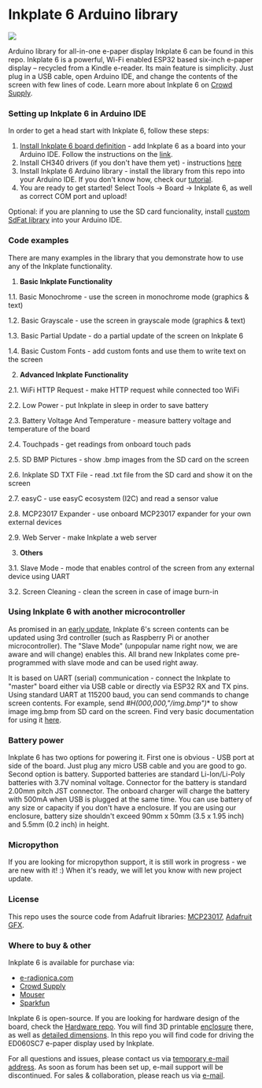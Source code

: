 
# Inkplate 6 Arduino library

![](https://www.crowdsupply.com/img/040a/inkplate-6-angle-01_png_project-main.jpg)

Arduino library for all-in-one e-paper display Inkplate 6 can be found in this repo. Inkplate 6 is a powerful, Wi-Fi enabled ESP32 based six-inch e-paper display – recycled from a Kindle e-reader. Its main feature is simplicity. Just plug in a USB cable, open Arduino IDE, and change the contents of the screen with few lines of code. Learn more about Inkplate 6 on [Crowd Supply](https://www.crowdsupply.com/e-radionica/inkplate-6). 

### Setting up Inkplate 6 in Arduino IDE
In order to get a head start with Inkplate 6, follow these steps:
1. [Install Inkplate 6 board definition](https://e-radionica.com/en/blog/add-inkplate-6-to-arduino-ide/) - add Inkplate 6 as a board into your Arduino IDE. Follow the instructions on the [link](https://e-radionica.com/en/blog/add-inkplate-6-to-arduino-ide/). 
2. Install CH340 drivers (if you don't have them yet) - instructions [here](https://e-radionica.com/en/blog/ch340-driver-installation-croduino-basic3-nova2/)
3. Install Inkplate 6 Arduino library - install the library from this repo into your Arduino IDE. If you don't know how, check our [tutorial](https://e-radionica.com/en/blog/arduino-library/#Kako%20instaliraty%20library?).
4. You are ready to get started! Select Tools -> Board -> Inkplate 6, as well as correct COM port and upload! 

Optional: if you are planning to use the SD card funcionality,  install [custom SdFat library](https://github.com/e-radionicacom/Inkplate-6-SDFat-Arduino-Library) into your Arduino IDE. 

### Code examples
There are many examples in the library that you demonstrate how to use any of the Inkplate functionality. 

1. **Basic Inkplate Functionality**

  1.1. Basic Monochrome - use the screen in monochrome mode (graphics & text)
  
  1.2. Basic Grayscale - use the screen in grayscale mode (graphics & text)
  
  1.3. Basic Partial Update - do a partial update of the screen on Inkplate 6
  
  1.4. Basic Custom Fonts - add custom fonts and use them to write text on the screen
  
2. **Advanced Inkplate Functionality**

  2.1. WiFi HTTP Request - make HTTP request while connected too WiFi
  
  2.2. Low Power - put Inkplate in sleep in order to save battery
  
  2.3. Battery Voltage And Temperature - measure battery voltage and temperature of the board
  
  2.4. Touchpads - get readings from onboard touch pads
  
  2.5. SD BMP Pictures - show .bmp images from the SD card on the screen
  
  2.6. Inkplate SD TXT File - read .txt file from the SD card and show it on the screen
  
  2.7. easyC - use easyC ecosystem (I2C) and read a sensor value

  2.8. MCP23017 Expander - use onboard MCP23017 expander for your own external devices

  2.9. Web Server - make Inkplate a web server

3. **Others**

  3.1. Slave Mode - mode that enables control of the screen from any external device using UART
  
  3.2. Screen Cleaning - clean the screen in case of image burn-in

### Using Inkplate 6 with another microcontroller
As promised in an [early update](https://www.crowdsupply.com/e-radionica/inkplate-6/updates/successfully-funded-also-third-party-master-controllers-and-partial-updates), Inkplate 6's screen contents can be updated using 3rd controller (such as Raspberry Pi or another microcontroller). The "Slave Mode" (unpopular name right now, we are aware and will change) enables this. All brand new Inkplates come pre-programmed with slave mode and can be used right away. 

It is based on UART (serial) communication - connect the Inkplate to "master" board either via USB cable or directly via ESP32 RX and TX pins. Using standard UART at 115200 baud, you can send commands to change screen contents. For example, send *#H(000,000,"/img.bmp")** to show image img.bmp from SD card on the screen. Find very basic documentation for using it [here](https://github.com/e-radionicacom/Inkplate-6-Arduino-library/blob/master/examples/4.%20Others/1-Inkplate_Slave_Mode/Inkplate_slave_mode_documentation.txt). 

### Battery power
Inkplate 6 has two options for powering it. First one is obvious - USB port at side of the board. Just plug any micro USB cable and you are good to go. Second option is battery. Supported batteries are standard Li-Ion/Li-Poly batteries with 3.7V nominal voltage. Connector for the battery is standard 2.00mm pitch JST connector. The onboard charger will charge the battery with 500mA when USB is plugged at the same time. You can use battery of any size or capacity if you don't have a enclosure. If you are using our enclosure, battery size shouldn't exceed 90mm x 50mm (3.5 x 1.95 inch) and 5.5mm (0.2 inch) in height.

### Micropython
If you are looking for micropython support, it is still work in progress - we are new with it! :) When it's ready, we will let you know with new project update. 

### License
This repo uses the source code from Adafruit libraries: [MCP23017](https://github.com/adafruit/Adafruit-MCP23017-Arduino-Library), [Adafruit GFX](https://github.com/adafruit/Adafruit-GFX-Library).

### Where to buy & other
Inkplate 6 is available for purchase via:
- [e-radionica.com](https://e-radionica.com/en/inkplate.html)
- [Crowd Supply](https://www.crowdsupply.com/e-radionica/inkplate-6)
- [Mouser](https://hr.mouser.com/Search/Refine?Keyword=inkplate)
- [Sparkfun](https://www.sparkfun.com/search/results?term=inkplate)

Inkplate 6 is open-source. If you are looking for hardware design of the board, check the [Hardware repo](https://github.com/e-radionicacom/Inkplate-6-hardware). You will find 3D printable [enclosure](https://github.com/e-radionicacom/Inkplate-6-hardware/tree/master/3D%20printable%20case) there, as well as [detailed dimensions](https://github.com/e-radionicacom/Inkplate-6-hardware/tree/master/Technical%20drawings). In this repo you will find code for driving the ED060SC7 e-paper display used by Inkplate.

For all questions and issues, please contact us via [temporary e-mail address](mailto:inkplate@e-radionica.com). As soon as forum has been set up, e-mail support will be discontinued. 
For sales & collaboration, please reach us via [e-mail](mailto:kontakt@e-radionica.com).
